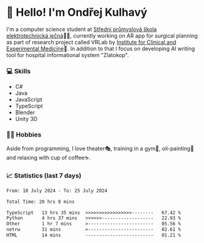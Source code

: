 # 👋 Hello! I'm Ondřej Kulhavý

I'm a computer science student at [Střední průmyslová škola elektrotechnická ječná](https://www.spsejecna.cz/)👨‍🎓, currently working on AR app for surgical planning as part of research project called VRLab by [Institute for Clinical and Experimental Medicine](https://www.ikem.cz/en/)🏥.
In addition to that I focus on developing AI writing tool for hospital informational system "Zlatokop".

### 💻 Skills
- C#
- Java
- JavaScript
- TypeScript
- Blender
- Unity 3D

### 🏋️‍♂️ Hobbies

Aside from programming, I love theater🎭, training in a gym💪, oil-painting🎨 and relaxing with cup of coffee☕.
### 📈 Statistics (last 7 days)
<!--START_SECTION:waka-->

```txt
From: 18 July 2024 - To: 25 July 2024

Total Time: 20 hrs 8 mins

TypeScript   13 hrs 35 mins  >>>>>>>>>>>>>>>>>--------   67.42 %
Python       4 hrs 37 mins   >>>>>>-------------------   22.93 %
Other        1 hr 7 mins     >------------------------   05.56 %
netrw        31 mins         >------------------------   02.61 %
HTML         14 mins         -------------------------   01.21 %
```

<!--END_SECTION:waka-->



